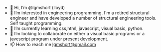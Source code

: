 - 👋 Hi, I’m @lgmshort (lloyd)
- 👀 I’m interested in engineering programming. I'm a retired structural engineer and have developed a number of structural engineering tools. Self taught programming.
- 🌱 I’m currently learning css,html, javascript, visual basic, python. 
- 💞️ I’m looking to collaborate on either a visual basic programs or a javescript program under present development. 
- 📫 How to reach me lgmshort@gmail.com

<!---
lgmshort/lgmshort is a ✨ special ✨ repository because its `README.md` (this file) appears on your GitHub profile.
You can click the Preview link to take a look at your changes.
--->
